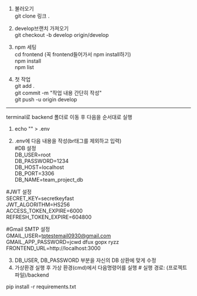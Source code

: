 1. 불러오기 <br>
git clone 링크 .

2. develop브랜치 가져오기 <br>
git checkout -b develop origin/develop

3. npm 세팅 <br>
cd frontend (꼭 frontend들어가서 npm install하기) <br>
npm install <br>
npm list

4. 첫 작업 <br>
git add . <br>
git commit -m "작업 내용 간단히 작성" <br>
git push -u origin develop

-------------------------------------------------
terminal로 backend 폴더로 이동 후 다음을 순서대로 실행

1. echo "" > .env

2. .env에 다음 내용을 작성(br태그를 제외하고 입력) <br>
#DB 설정 <br>
DB_USER=root <br>
DB_PASSWORD=1234 <br>
DB_HOST=localhost <br>
DB_PORT=3306 <br>
DB_NAME=team_project_db <br>

#JWT 설정 <br>
SECRET_KEY=secretkeyfast <br>
JWT_ALGORITHM=HS256 <br>
ACCESS_TOKEN_EXPIRE=6000 <br>
REFRESH_TOKEN_EXPIRE=604800 <br>

#Gmail SMTP 설정 <br>
GMAIL_USER=tptestemail0930@gmail.com <br>
GMAIL_APP_PASSWORD=jcwd dfux gopx ryzz <br>
FRONTEND_URL=http://localhost:3000 <br>

3. DB_USER, DB_PASSWORD 부분을 자신의 DB 상환에 맞게 수정
4. 가상환경 실행 후 가상 환경(cmd)에서 다음명령어를 실행 # 실행 경로: (프로젝트 파일)/backend

pip install -r requirements.txt